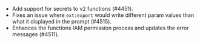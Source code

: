 - Add support for secrets to v2 functions (#4451).
- Fixes an issue where `ext:export` would write different param values than what it displayed in the prompt (#4515).
- Enhances the functions IAM permission process and updates the error messages (#4511).
